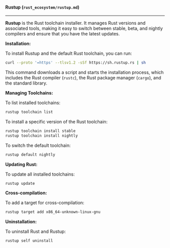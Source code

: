 #### Rustup (`rust_ecosystem/rustup.md`)

---

**Rustup** is the Rust toolchain installer. It manages Rust versions and associated tools, making it easy to switch between stable, beta, and nightly compilers and ensure that you have the latest updates.

**Installation:**

To install Rustup and the default Rust toolchain, you can run:

```sh
curl --proto '=https' --tlsv1.2 -sSf https://sh.rustup.rs | sh
```

This command downloads a script and starts the installation process, which includes the Rust compiler (`rustc`), the Rust package manager (`cargo`), and the standard library.

**Managing Toolchains:**

To list installed toolchains:

```sh
rustup toolchain list
```

To install a specific version of the Rust toolchain:

```sh
rustup toolchain install stable
rustup toolchain install nightly
```

To switch the default toolchain:

```sh
rustup default nightly
```

**Updating Rust:**

To update all installed toolchains:

```sh
rustup update
```

**Cross-compilation:**

To add a target for cross-compilation:

```sh
rustup target add x86_64-unknown-linux-gnu
```

**Uninstallation:**

To uninstall Rust and Rustup:

```sh
rustup self uninstall
```
